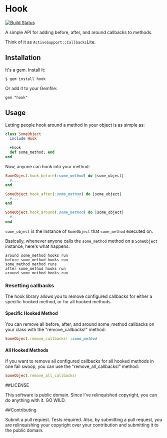 # Hook

[![Build Status](https://secure.travis-ci.org/moonmaster9000/hook.png)](http://travis-ci.org/moonmaster9000/hook)

A simple API for adding before, after, and around callbacks to methods.

Think of it as `ActiveSupport::Callbacks`Lite.

## Installation

It's a gem. Install it:
    
    $ gem install hook

Or add it to your Gemfile:
    
    gem "hook"

## Usage

Letting people hook around a method in your object is as simple as:

```ruby
class SomeObject
  include Hook

  +hook
  def some_method; end
end
```

Now, anyone can hook into your method:

```ruby
SomeObject.hook_before(:some_method) do |some_object|
  #...
end

SomeObject.hook_after(:some_method) do |some_object|
  #...
end

SomeObject.hook_around(:some_method) do |some_object|
  #...
end 
```

`some_object` is the instance of `SomeObject` that `some_method` executed on.

Basically, whenever anyone calls the `some_method` method on a `SomeObject`
instance, here's what happens:

    around some_method hooks run
    before some_method hooks run
    some_method method runs
    after some_method hooks run
    around some_method hooks run

### Resetting callbacks

The hook library allows you to remove configured callbacks for either a
specific hooked method, or for all hooked methods.

#### Specific Hooked Method
You can remove all before, after, and around some_method callbacks on your class
with the "remove\_callbacks!" method:

```ruby
SomeObject.remove_callbacks! :some_method
```

#### All Hooked Methods

If you want to remove all configured callbacks for all hooked methods in
one fail swoop, you can use the "remove_all_callbacks!" method:

```ruby
SomeObject.remove_all_callbacks!
```


##LICENSE

This software is public domain. Since I've relinquished copyright, you can do anything with it. GO WILD.

##Contributing

Submit a pull request. Tests required. Also, by submitting a pull
request, you are relinquishing your copyright over your contribution and
submitting it to the public domain.

